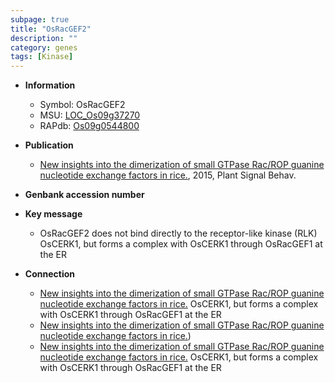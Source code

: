 ```yaml
---
subpage: true
title: "OsRacGEF2"
description: ""
category: genes
tags: [Kinase]
---
```


* **Information**  
    + Symbol: OsRacGEF2  
    + MSU: [LOC_Os09g37270](http://rice.plantbiology.msu.edu/cgi-bin/ORF_infopage.cgi?orf=LOC_Os09g37270)  
    + RAPdb: [Os09g0544800](http://rapdb.dna.affrc.go.jp/viewer/gbrowse_details/irgsp1?name=Os09g0544800)  

* **Publication**  
    + [New insights into the dimerization of small GTPase Rac/ROP guanine nucleotide exchange factors in rice.](http://www.ncbi.nlm.nih.gov/pubmed?term=New+insights+into+the+dimerization+of+small+GTPase+Rac/ROP+guanine+nucleotide+exchange+factors+in+rice.%5BTitle%5D), 2015, Plant Signal Behav.

* **Genbank accession number**  

* **Key message**  
    + OsRacGEF2 does not bind directly to the receptor-like kinase (RLK) OsCERK1, but forms a complex with OsCERK1 through OsRacGEF1 at the ER

* **Connection**  
    + [New insights into the dimerization of small GTPase Rac/ROP guanine nucleotide exchange factors in rice.](RLK) OsCERK1, but forms a complex with OsCERK1 through OsRacGEF1 at the ER
    + [New insights into the dimerization of small GTPase Rac/ROP guanine nucleotide exchange factors in rice.](ER))
    + [New insights into the dimerization of small GTPase Rac/ROP guanine nucleotide exchange factors in rice.](RLK) OsCERK1, but forms a complex with OsCERK1 through OsRacGEF1 at the ER



